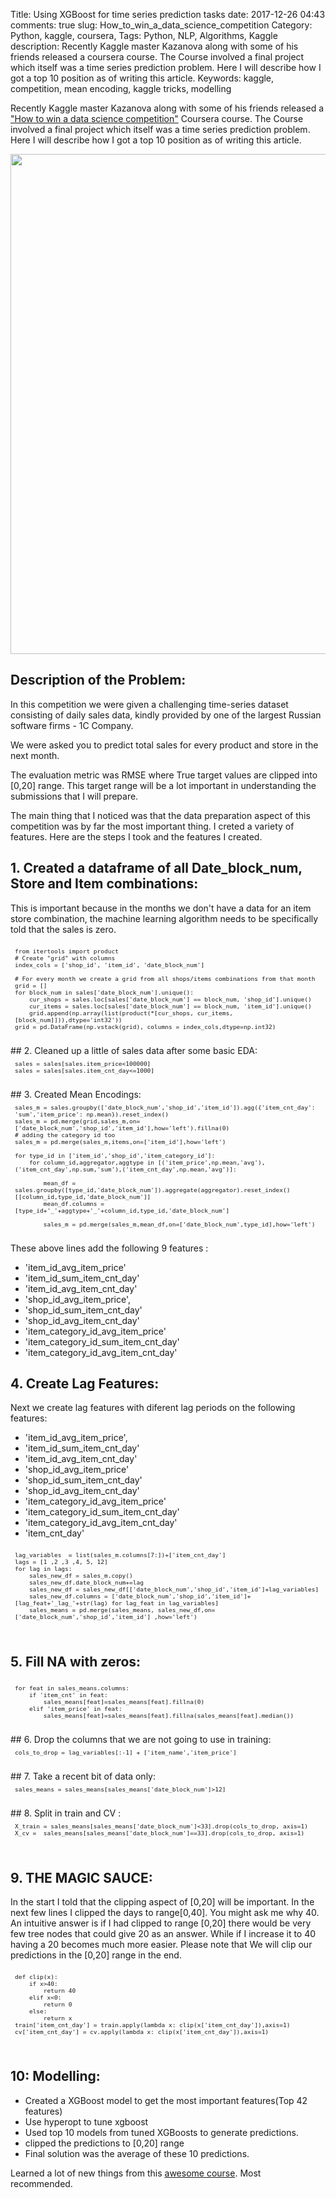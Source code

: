 Title: Using XGBoost for time series prediction tasks
date:  2017-12-26 04:43
comments: true
slug: How_to_win_a_data_science_competition
Category: Python, kaggle, coursera,
Tags: Python, NLP, Algorithms, Kaggle
description: Recently Kaggle master Kazanova along with some of his friends released a coursera course. The Course involved a final project which itself was a time series prediction problem. Here I will describe how I got a top 10 position as of writing this article.
Keywords: kaggle, competition, mean encoding, kaggle tricks, modelling

Recently Kaggle master Kazanova along with some of his friends released a ["How to win a data science competition"](https://www.coursera.org/specializations/aml?siteID=lVarvwc5BD0-BShznKdc3CUauhfsM7_8xw&utm_content=2&utm_medium=partners&utm_source=linkshare&utm_campaign=lVarvwc5BD0) Coursera course. The Course involved a final project which itself was a time series prediction problem. Here I will describe how I got a top 10 position as of writing this article.

<div style="margin-top: 9px; margin-bottom: 10px;">
<center><img src="/images/lboard.png"  height="800" width="600" ></center>
</div>

## Description of the Problem:

In this competition we were given a challenging time-series dataset consisting of daily sales data, kindly provided by one of the largest Russian software firms - 1C Company.

We were asked you to predict total sales for every product and store in the next month.

The evaluation metric was RMSE where True target values are clipped into [0,20] range. This target range will be a lot important in understanding the submissions that I will prepare.

The main thing that I noticed was that the data preparation aspect of this competition was by far the most important thing. I creted a variety of features. Here are the steps I took and the features I created.

## 1. Created a dataframe of all Date_block_num, Store and  Item combinations:

This is important because in the months we don't have a data for an item store combination, the machine learning algorithm needs to be specifically told that the sales is zero.

<pre style="font-size:80%; padding:7px; margin:0em;">
<code class="python">from itertools import product
# Create "grid" with columns
index_cols = ['shop_id', 'item_id', 'date_block_num']

# For every month we create a grid from all shops/items combinations from that month
grid = []
for block_num in sales['date_block_num'].unique():
    cur_shops = sales.loc[sales['date_block_num'] == block_num, 'shop_id'].unique()
    cur_items = sales.loc[sales['date_block_num'] == block_num, 'item_id'].unique()
    grid.append(np.array(list(product(*[cur_shops, cur_items, [block_num]])),dtype='int32'))
grid = pd.DataFrame(np.vstack(grid), columns = index_cols,dtype=np.int32)
</code></pre>
<br>
## 2. Cleaned up a little of sales data after some basic EDA:

<pre style="font-size:80%; padding:7px; margin:0em;">
<code class="python">sales = sales[sales.item_price<100000]
sales = sales[sales.item_cnt_day<=1000]
</code></pre>
<br>
## 3. Created Mean Encodings:

<pre style="font-size:80%; padding:7px; margin:0em;">
<code class="python">sales_m = sales.groupby(['date_block_num','shop_id','item_id']).agg({'item_cnt_day': 'sum','item_price': np.mean}).reset_index()
sales_m = pd.merge(grid,sales_m,on=['date_block_num','shop_id','item_id'],how='left').fillna(0)
# adding the category id too
sales_m = pd.merge(sales_m,items,on=['item_id'],how='left')

for type_id in ['item_id','shop_id','item_category_id']:
    for column_id,aggregator,aggtype in [('item_price',np.mean,'avg'),('item_cnt_day',np.sum,'sum'),('item_cnt_day',np.mean,'avg')]:

        mean_df = sales.groupby([type_id,'date_block_num']).aggregate(aggregator).reset_index()[[column_id,type_id,'date_block_num']]
        mean_df.columns = [type_id+'_'+aggtype+'_'+column_id,type_id,'date_block_num']

        sales_m = pd.merge(sales_m,mean_df,on=['date_block_num',type_id],how='left')
</code></pre>
<br>
These above lines add the following 9 features :

- 'item_id_avg_item_price'
- 'item_id_sum_item_cnt_day'
- 'item_id_avg_item_cnt_day'
- 'shop_id_avg_item_price',
- 'shop_id_sum_item_cnt_day'
- 'shop_id_avg_item_cnt_day'
- 'item_category_id_avg_item_price'
- 'item_category_id_sum_item_cnt_day'
- 'item_category_id_avg_item_cnt_day'

## 4. Create Lag Features:

Next we create lag features with diferent lag periods on the following features:

- 'item_id_avg_item_price',
- 'item_id_sum_item_cnt_day'
- 'item_id_avg_item_cnt_day'
- 'shop_id_avg_item_price'
- 'shop_id_sum_item_cnt_day'
- 'shop_id_avg_item_cnt_day'
- 'item_category_id_avg_item_price'
- 'item_category_id_sum_item_cnt_day'
- 'item_category_id_avg_item_cnt_day'
- 'item_cnt_day'


<pre style="font-size:80%; padding:7px; margin:0em;">
<code class="python">lag_variables  = list(sales_m.columns[7:])+['item_cnt_day']
lags = [1 ,2 ,3 ,4, 5, 12]
for lag in lags:
    sales_new_df = sales_m.copy()
    sales_new_df.date_block_num+=lag
    sales_new_df = sales_new_df[['date_block_num','shop_id','item_id']+lag_variables]
    sales_new_df.columns = ['date_block_num','shop_id','item_id']+ [lag_feat+'_lag_'+str(lag) for lag_feat in lag_variables]
    sales_means = pd.merge(sales_means, sales_new_df,on=['date_block_num','shop_id','item_id'] ,how='left')
</code></pre>
<br>

## 5. Fill NA with zeros:

<pre style="font-size:80%; padding:7px; margin:0em;">
<code class="python">for feat in sales_means.columns:
    if 'item_cnt' in feat:
        sales_means[feat]=sales_means[feat].fillna(0)
    elif 'item_price' in feat:
        sales_means[feat]=sales_means[feat].fillna(sales_means[feat].median())
</code></pre>
<br>
## 6. Drop the columns that we are not going to use in training:

<pre style="font-size:80%; padding:7px; margin:0em;">
<code class="python">cols_to_drop = lag_variables[:-1] + ['item_name','item_price']
</code></pre>
<br>
## 7. Take a recent bit of data only:

<pre style="font-size:80%; padding:7px; margin:0em;">
<code class="python">sales_means = sales_means[sales_means['date_block_num']>12]
</code></pre>
<br>
## 8. Split in train and CV :

<pre style="font-size:80%; padding:7px; margin:0em;">
<code class="python">X_train = sales_means[sales_means['date_block_num']<33].drop(cols_to_drop, axis=1)
X_cv =  sales_means[sales_means['date_block_num']==33].drop(cols_to_drop, axis=1)
</code></pre>
<br>

## 9. THE MAGIC SAUCE:

In the start I told that the clipping aspect of [0,20] will be important.
In the next few lines I clipped the days to range[0,40]. You might ask me why 40. An intuitive answer is if I had clipped to range [0,20] there would be very few tree nodes that could give 20 as an answer. While if I increase it to 40 having a 20 becomes much more easier. Please note that We will clip our predictions in the [0,20] range in the end.

<pre style="font-size:80%; padding:7px; margin:0em;">
<code class="python">def clip(x):
    if x>40:
        return 40
    elif x<0:
        return 0
    else:
        return x
train['item_cnt_day'] = train.apply(lambda x: clip(x['item_cnt_day']),axis=1)
cv['item_cnt_day'] = cv.apply(lambda x: clip(x['item_cnt_day']),axis=1)
</code></pre>
<br>

## 10: Modelling:

- Created a XGBoost model to get the most important features(Top 42 features)
- Use hyperopt to tune xgboost
- Used top 10 models from tuned XGBoosts to generate predictions.
- clipped the predictions to [0,20] range
- Final solution was the average of these 10 predictions.


Learned a lot of new things from this [awesome course](https://www.coursera.org/specializations/aml?siteID=lVarvwc5BD0-BShznKdc3CUauhfsM7_8xw&utm_content=2&utm_medium=partners&utm_source=linkshare&utm_campaign=lVarvwc5BD0). Most recommended.
